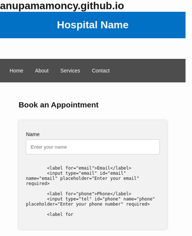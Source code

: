 # anupamamoncy.github.io
<!DOCTYPE html>
<html>
<head>
	<title>Hospital Website</title>
	<meta charset="UTF-8">
	<meta name="viewport" content="width=device-width, initial-scale=1.0">
	<style>
		/* CSS styles for the website */
		body {
			font-family: Arial, sans-serif;
			margin: 0;
			padding: 0;
		}
		header {
			background-color: #0071c5;
			color: white;
			padding: 20px;
		}
		h1 {
			margin: 0;
		}
		nav {
			background-color: #4d4d4d;
			color: white;
			padding: 10px;
		}
		nav ul {
			list-style-type: none;
			margin: 0;
			padding: 0;
			overflow: hidden;
		}
		nav li {
			float: left;
		}
		nav li a {
			display: block;
			color: white;
			text-align: center;
			padding: 14px 16px;
			text-decoration: none;
		}
		nav li a:hover {
			background-color: #0071c5;
		}
		.container {
			width: 80%;
			margin: auto;
			padding: 20px;
		}
		form {
			background-color: #f2f2f2;
			padding: 20px;
			border-radius: 5px;
			box-shadow: 0px 0px 5px #ccc;
			margin-top: 30px;
		}
		label {
			display: block;
			margin-top: 10px;
		}
		input[type=text], input[type=email], input[type=tel], select, textarea {
			width: 100%;
			padding: 12px;
			border: 1px solid #ccc;
			border-radius: 4px;
			box-sizing: border-box;
			margin-top: 6px;
			margin-bottom: 16px;
			resize: vertical;
		}
		input[type=submit] {
			background-color: #0071c5;
			color: white;
			padding: 12px 20px;
			border: none;
			border-radius: 4px;
			cursor: pointer;
		}
		input[type=submit]:hover {
			background-color: #004f99;
		}
	</style>
</head>
<body>
	<header>
		<h1>Hospital Name</h1>
	</header>
	<nav>
		<ul>
			<li><a href="#">Home</a></li>
			<li><a href="#">About</a></li>
			<li><a href="#">Services</a></li>
			<li><a href="#">Contact</a></li>
		</ul>
	</nav>
	<div class="container">
		<h2>Book an Appointment</h2>
		<form action="appointment.php" method="post">
			<label for="name">Name</label>
			<input type="text" id="name" name="name" placeholder="Enter your name" required>

			<label for="email">Email</label>
			<input type="email" id="email" name="email" placeholder="Enter your email" required>

			<label for="phone">Phone</label>
			<input type="tel" id="phone" name="phone" placeholder="Enter your phone number" required>

			<label for
